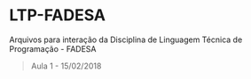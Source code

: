 # LTP-FADESA
Arquivos para interação da Disciplina de Linguagem Técnica de Programação - FADESA

> Aula 1 - 15/02/2018
